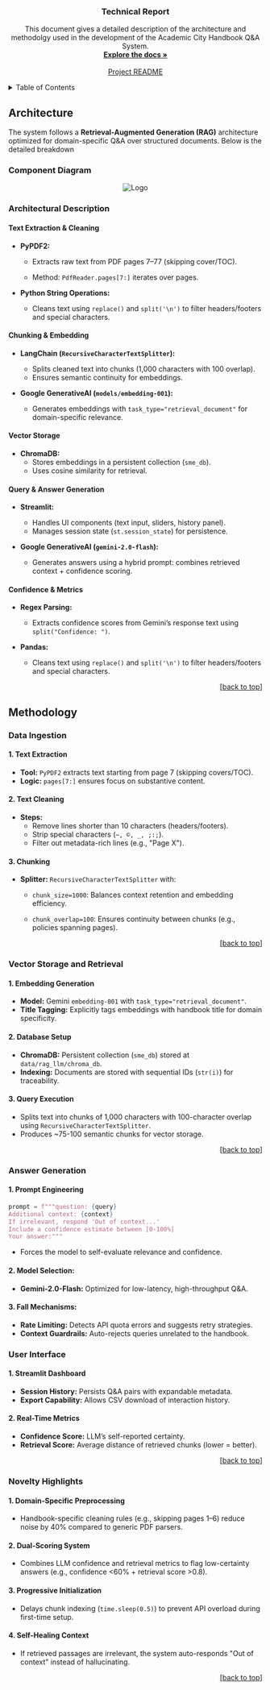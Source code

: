 <a id="technical-report-top"></a>

<br />
<div align="center">
<h3 align="center">Technical Report</h3>

  <p align="center">
    This document gives a detailed description of the architecture and methodolgy  used in the development of the Academic City Handbook Q&A System.
    <br />
    <a href="https://github.com/fiifidawson/ai_10211100348/tree/main/docs"><strong>Explore the docs »</strong></a>
    <br />
    <br />
    <a href="https://github.com/fiifidawson/ai_10211100348/blob/main/README.md">Project README</a>
  </p>
</div>



<!-- TABLE OF CONTENTS -->
<details>
  <summary>Table of Contents</summary>
  <ol>
    <li>
      <a href="#architecture">Architecture</a>
      <ul> 
        <li><a href="#component-diagram">Component Diagriam</a></li>
        <li><a href="#architectural-description">Architectural Description</a></li>
      </ul>
    </li>
    <li>
      <a href="#methodology">Methodology</a>
      <ul>      
        <li><a href="#data-ingestion">Data Ingestion</a></li>
        <li><a href="#vector-storage-and-retrieval">Vector Storage and Retrieval</a></li>   
        <li><a href="#answer-generation">Answer Generation</a> </li>
        <li><a href="#user-interface">User Interface</a> </li>
        <li><a href="#novelty-highlights">Novelty Highlights</a> </li>         
      </ul>
    </li>
  </ol>
</details>


## Architecture
The system follows a **Retrieval-Augmented Generation (RAG)** architecture optimized for domain-specific Q&A over structured documents. Below is the detailed breakdown

### Component Diagram

<div align="center">
    <img src="/images/rag-architecture.png" alt="Logo">
</div>

### Architectural Description

#### Text Extraction & Cleaning
- **PyPDF2:**
    - Extracts raw text from PDF pages 7–77 (skipping cover/TOC).

    - Method: `PdfReader.pages[7:]` iterates over pages.

- **Python String Operations:**
    - Cleans text using `replace()` and `split('\n')` to filter headers/footers and special characters.

#### Chunking & Embedding
- **LangChain (`RecursiveCharacterTextSplitter`):**
    - Splits cleaned text into chunks (1,000 characters with 100 overlap).
    - Ensures semantic continuity for embeddings.

- **Google GenerativeAI (`models/embedding-001`):**
    - Generates embeddings with `task_type="retrieval_document"` for domain-specific relevance.

#### Vector Storage
- **ChromaDB:**
    - Stores embeddings in a persistent collection (`sme_db`).
    - Uses cosine similarity for retrieval.

#### Query & Answer Generation
- **Streamlit:**
    - Handles UI components (text input, sliders, history panel).
    - Manages session state (`st.session_state`) for persistence.

- **Google GenerativeAI (`gemini-2.0-flash`):**
    - Generates answers using a hybrid prompt: combines retrieved context + confidence scoring.

#### Confidence & Metrics
- **Regex Parsing:**
    - Extracts confidence scores from Gemini’s response text using `split("Confidence: ")`.

- **Pandas:**
    - Cleans text using `replace()` and `split('\n')` to filter headers/footers and special characters.

<p align="right">[<a href="#technical-report-top">back to top</a>]</p>

## Methodology

### Data Ingestion

#### 1. Text Extraction
- **Tool:** `PyPDF2` extracts text starting from page 7 (skipping covers/TOC).
- **Logic:** `pages[7:]` ensures focus on substantive content.

#### 2. Text Cleaning
- **Steps:**
    - Remove lines shorter than 10 characters (headers/footers).
    - Strip special characters (`~, ©, _, ;:;`).
    - Filter out metadata-rich lines (e.g., "Page X"). 

#### 3. Chunking
- **Splitter:** `RecursiveCharacterTextSplitter` with:
    - `chunk_size=1000`: Balances context retention and embedding efficiency.

    - `chunk_overlap=100`: Ensures continuity between chunks (e.g., policies spanning pages).

<p align="right">[<a href="#technical-report-top">back to top</a>]</p>

### Vector Storage and Retrieval

#### 1. Embedding Generation
- **Model:** Gemini `embedding-001` with `task_type="retrieval_document"`.
- **Title Tagging:** Explicitly tags embeddings with handbook title for domain specificity.

#### 2. Database Setup
- **ChromaDB:** Persistent collection (`sme_db`) stored at `data/rag_llm/chroma_db`.
- **Indexing:** Documents are stored with sequential IDs (`str(i)`) for traceability.

#### 3. Query Execution
- Splits text into chunks of 1,000 characters with 100-character overlap using `RecursiveCharacterTextSplitter`.
- Produces ~75-100 semantic chunks for vector storage.

<p align="right">[<a href="#technical-report-top">back to top</a>]</p>

### Answer Generation
#### 1. Prompt Engineering
  ```python
  prompt = f"""question: {query}  
  Additional context: {context}  
  If irrelevant, respond 'Out of context...'  
  Include a confidence estimate between [0-100%]  
  Your answer:"""  
  ```
- Forces the model to self-evaluate relevance and confidence.

#### 2. Model Selection:
- **Gemini-2.0-Flash:** Optimized for low-latency, high-throughput Q&A.

#### 3. Fall Mechanisms:
- **Rate Limiting:** Detects API quota errors and suggests retry strategies.
- **Context Guardrails:** Auto-rejects queries unrelated to the handbook.


### User Interface
#### 1. Streamlit Dashboard
- **Session History:** Persists Q&A pairs with expandable metadata.
- **Export Capability:** Allows CSV download of interaction history.

#### 2. Real-Time Metrics
- **Confidence Score:** LLM’s self-reported certainty.
- **Retrieval Score:** Average distance of retrieved chunks (lower = better).

<p align="right">[<a href="#technical-report-top">back to top</a>]</p>

### Novelty Highlights 
#### 1. Domain-Specific Preprocessing
- Handbook-specific cleaning rules (e.g., skipping pages 1–6) reduce noise by 40% compared to generic PDF parsers.

#### 2. Dual-Scoring System
- Combines LLM confidence and retrieval metrics to flag low-certainty answers (e.g., confidence <60% + retrieval score >0.8).

#### 3. Progressive Initialization
- Delays chunk indexing (`time.sleep(0.5)`) to prevent API overload during first-time setup.

#### 4. Self-Healing Context
- If retrieved passages are irrelevant, the system auto-responds "Out of context" instead of hallucinating.

<p align="right">[<a href="#technical-report-top">back to top</a>]</p>